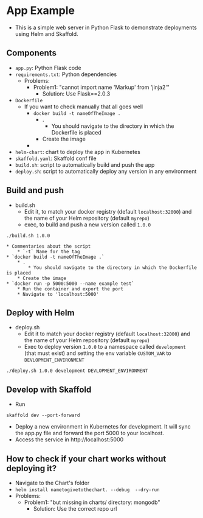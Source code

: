 # App Example
* This is a simple web server in Python Flask to demonstrate deployments using Helm and Skaffold.

## Components
* `app.py`: Python Flask code
* `requirements.txt`: Python dependencies
    * Problems:
        * Problem1: "cannot import name 'Markup' from 'jinja2'"
            * Solution: Use Flask==2.0.3
* `Dockerfile`
    * If you want to check manually  that all goes well
        * `docker build -t nameOfTheImage .`
            * .
                * You should navigate to the directory in which the Dockerfile is placed
            * Create the image
        *
* `helm-chart`: chart to deploy the app in Kubernetes
* `skaffold.yaml`: Skaffold conf file
* `build.sh`: script to automatically build and push the app
* `deploy.sh`: script to automatically deploy any version in any environment

## Build and push
* build.sh
    * Edit it, to match your docker registry (default `localhost:32000`) and the name of your Helm repository (default `myrepo`)
    * exec, to build and push a new version called `1.0.0`
```
./build.sh 1.0.0
```
    * Commentaries about the script
        * `-t` Name for the tag
    * `docker build -t nameOfTheImage .`
        * .
            * You should navigate to the directory in which the Dockerfile is placed
        * Create the image
    * `docker run -p 5000:5000 --name example test`
        * Run the container and export the port
        * Navigate to 'localhost:5000'

## Deploy with Helm
* deploy.sh
    * Edit it to match your docker registry (default `localhost:32000`) and the name of your Helm repository (default `myrepo`)
    * Exec to deploy version `1.0.0` to a namespace called `development` (that must exist) and setting the env variable `CUSTOM_VAR` to `DEVLOPMENT_ENVIRONMENT`
```
./deploy.sh 1.0.0 development DEVLOPMENT_ENVIRONMENT
```


## Develop with Skaffold
* Run
```
skaffold dev --port-forward
```
* Deploy a new environment in Kubernetes for development. It will sync the app.py file and forward the port 5000 to your localhost.
* Access the service in http://localhost:5000

## How to check if your chart works without deploying it?
* Navigate to the Chart's folder
* `helm install nametogivetothechart. --debug  --dry-run`
* Problems:
  * Problem1: "but missing in charts/ directory: mongodb"
    * Solution: Use the correct repo url
